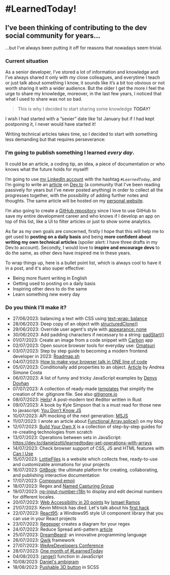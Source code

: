 # #LearnedToday!

## I’ve been thinking of contributing to the dev social community for years...

...but I’ve always been putting it off for reasons that nowadays seem trivial.

### Current situation

As a senior developer, I’ve stored a lot of information and knowledge and I’ve always shared it only with my close
colleagues, and everytime I teach or just talk about something I know, it sounds like it’s a bit too obvious or not worth sharing it with a wider audience.
But the older I get the more I feel the urge to share my knowledge, moreover, in the last few years, I noticed that what I used to share was not so bad.

> This is why I decided to start sharing some knowledge ***TODAY!***

I wish I had started with a “sexier” date like 1st January but if I had kept postponing it, I never would have started
it!

Writing technical articles takes time, so I decided to start with something less demanding but that requires perseverance:

### I’m going to publish something I learned _every day_.

It could be an article, a coding tip, an idea, a piece of documentation or who knows what the future holds for myself!

I’m going to use [my LinkedIn account](https://www.linkedin.com/in/danielzotti) with the hashtag *`#LearnedToday`*, and I’m going to write an [article](https://dev.to/danielzotti/learnedtoday-4b1k) on [Dev.to](https://dev.to/danielzotti) (a community that I’ve been reading passively for years but I’ve never posted anything) in order to collect all the progresses together, with the possibility of adding further notes and thoughts. 
The same article will be hosted on my [personal website](https://danielzotti.it/blog/learned-today).

I’m also going to create a [GitHub repository](https://github.com/danielzotti/LearnedToday) since I love to use GitHub to save my entire development career and who knows if I develop an app on top of this list, like a UI to filter articles or just to show some analytics.

As far as my own goals are concerned, firstly I hope that this will help me to get used to **posting on a daily basis**
and being **more confident about writing my own technical articles** (spoiler alert: I have three drafts in my Dev.to
account).
Secondly, I would love to **inspire and encourage devs** to do the same, as other devs have inspired me in these years.

To wrap things up, here is a bullet point list, which is always cool to have it in a post, and it's also super
effective:

- Being more fluent writing in English
- Getting used to posting on a daily basis
- Inspiring other devs to do the same
- Learn something new every day

### Do you think I’ll make it?

- 27/06/2023: balancing a text with CSS using [text-wrap: balance](https://developer.chrome.com/blog/css-text-wrap-balance/)
- 28/06/2023: Deep copy of an object with [structuredClone()](https://developer.mozilla.org/en-US/docs/Web/API/structuredClone)
- 29/06/2023: Override user agent's style with [appearance: none](https://developer.mozilla.org/en-US/docs/Web/CSS/appearance)
- 30/06/2023: Add padding characters if necessary to a string: [padStart()](https://developer.mozilla.org/en-US/docs/Web/JavaScript/Reference/Global_Objects/String/padStart)
- 01/07/2023: Create an image from a code snippet with [Carbon](https://carbon.now.sh) app
- 02/07/2023: Open source browser tools for everyday use: [Omatsuri](https://omatsuri.app)
- 03/07/2023: Step by step guide to becoming a modern frontend developer in 2023: [Roadmap.sh](https://roadmap.sh/frontend)
- 04/07/2023: [How to make your browser talk in ONE line of code](https://www.danielzotti.it/blog/how-to-make-your-browser-talk)
- 05/07/2023: Conditionally add properties to an object. [Article](https://andreasimonecosta.dev/posts/the-shortest-way-to-conditionally-insert-properties-into-an-object-literal) by Andrea Simone Costa
- 06/07/2023: A list of funny and tricky JavaScript examples by [Denys Dovhan](https://github.com/denysdovhan/wtfjs)
- 07/07/2023: A collection of ready-made [templates](https://github.com/github/gitignore) that simplify the creation of the .gitignore file. See also [gitignore.io](https://gitignore.io)
- 08/07/2023: [Helix](https://helix-editor.com)! A post-modern text #editor written in Rust
- 09/07/2023: A book by Kyle Simpson that is a must read for those new to javascript: [You Don't Know JS](https://github.com/getify/You-Dont-Know-JS)
- 10/07/2023: API mocking of the next generation: [MSJS](https://mswjs.io)
- 11/07/2023: I wrote an article about [Functional Array.splice()](https://www.danielzotti.it/blog/functional-array-splice) on my blog
- 12/07/2023: [Build Your Own X](https://github.com/codecrafters-io/build-your-own-x) is a collection of step-by-step guides for re-creating technologies from scratch
- 13/07/2023: Operations between sets in JavaScript: https://dev.to/danielzotti/learnedtoday-set-operations-with-arrays
- 14/07/2023: Check browser support of CSS, JS and HTML features with [Can I Use](https://caniuse.com)
- 15/07/2023: [LottieFiles](https://lottiefiles.com) is a website which collects free, ready-to-use and customizable animations for your projects
- 16/07/2023: [GitBook](https://app.gitbook.com): the ultimate platform for creating, collaborating, and publishing interactive documentation
- 17/07/2023: [Compound emoji](https://stackblitz.com/edit/compound-emoji?file=index.js)
- 18/07/2023: Regex and [Named Capturing Group](https://developer.mozilla.org/en-US/docs/Web/JavaScript/Reference/Regular_expressions/Named_capturing_group)
- 19/07/2023: [ng-input-number-i18n](https://github.com/danielzotti/ng-input-number-i18n) to display and edit decimal numbers for different locales.
- 20/07/2023: [Web Accessibility in 20 points](https://dev.to/this-is-learning/top-20-must-know-tips-for-web-accessibility-452) by [Ismael Ramos](https://www.ismaelramos.dev)
- 21/07/2023: Kevin Mitnick has died. Let's talk about his [first hack](https://www.youtube.com/watch?v=YmGwdoS706M)
- 22/07/2023: [React95](https://github.com/React95/React95): a Windows95 style UI component library that you can use in your React projects
- 23/07/2023: [Regexper](https://regexper.com) creates a diagram for your regex
- 24/07/2023: Reduce Spread anti-pattern [article](https://www.richsnapp.com/article/2019/06-09-reduce-spread-anti-pattern)
- 25/07/2023: [DreamBeard](https://github.com/TodePond/DreamBerd): an innovative programming language
- 26/07/2023: [Qwik](https://qwik.builder.io/) framework
- 27/07/2023: [WeAreDevelopers Conference](https://www.wearedevelopers.com/world-congress)
- 28/07/2023: [One month of #LearnedToday](https://dev.to/danielzotti/learnedtoday-one-month-of-learnedtoday-4enl)
- 04/08/2023: [range()](https://dev.to/danielzotti/range-in-javascript-5aff) function in JavaScript
- 10/08/2023: [Daniel's ambigram](https://dev.to/danielzotti/learnedtoday-ambigrams-40n0)
- 18/08/2023: [Pushable 3D button](https://dev.to/danielzotti/learnedtoday-pushable-3d-button-203m) in SCSS
